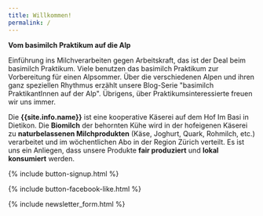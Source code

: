 ```yaml
---
title: Willkommen!
permalink: /
---
```


<div class="alert alert-success" role="alert" data-href=" ">
  <div style="font-weight:bold;">
   Vom basimilch Praktikum auf die Alp
  </div>

Einführung ins Milchverarbeiten gegen Arbeitskraft, das ist der Deal beim basimilch Praktikum. Viele benutzen das basimilch Praktikum zur Vorbereitung für einen Alpsommer. Über die verschiedenen Alpen und ihren ganz speziellen Rhythmus erzählt unsere Blog-Serie "basimilch PraktikantInnen auf der Alp". Übrigens, über Praktikumsinteressierte freuen wir uns immer. 
  
   
   
</div>


Die **{{site.info.name}}** ist eine kooperative Käserei auf dem
Hof Im Basi in Dietikon. Die **Biomilch** der behornten Kühe wird in der
hofeigenen Käserei zu **naturbelassenen Milchprodukten** (Käse, Joghurt, Quark,
Rohmilch, etc.) verarbeitet und im wöchentlichen Abo in der Region
Zürich verteilt. Es ist uns ein Anliegen, dass unsere Produkte **fair produziert**
und **lokal konsumiert** werden.

{% include button-signup.html %}

{% include button-facebook-like.html %}

{% include newsletter_form.html %}
